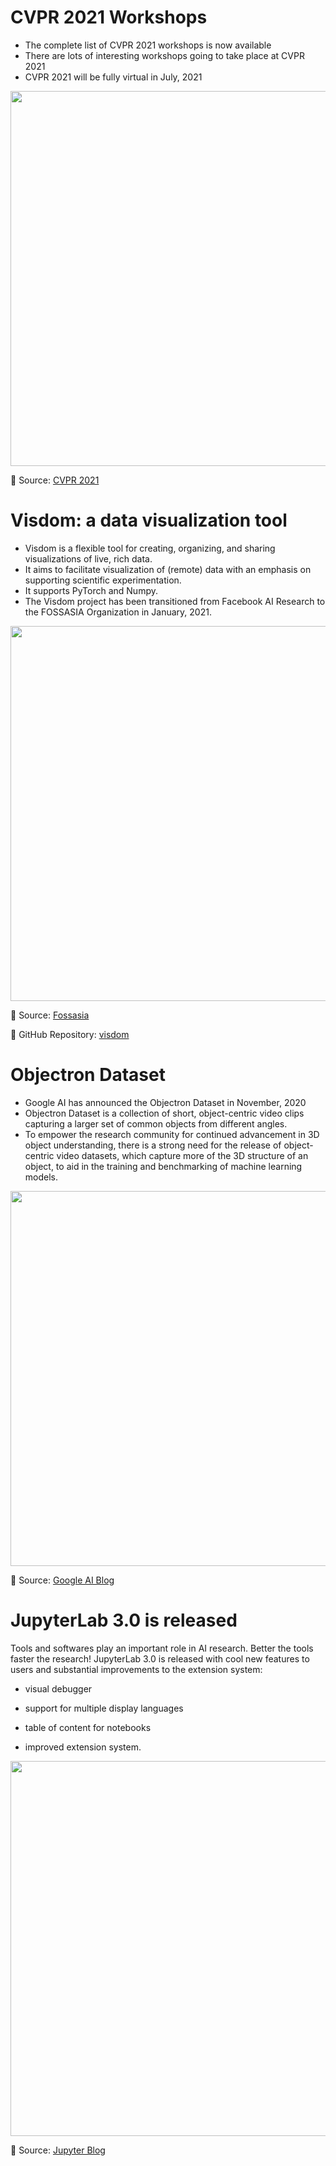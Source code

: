 # CVPR 2021 Workshops
- The complete list of CVPR 2021 workshops is now available 
- There are lots of interesting workshops going to take place at CVPR 2021
- CVPR 2021 will be fully virtual in July, 2021


[<p align="center"> <img src="
https://github.com/Machine-Learning-Tokyo/AI-ML-Newsletter/blob/master/images/cvpr2021-workshops.png" width="600" /> </p>](http://cvpr2021.thecvf.com/workshops-schedule)

📌 Source: [CVPR 2021](http://cvpr2021.thecvf.com/workshops-schedule)




# Visdom: a data visualization tool
- Visdom is a flexible tool for creating, organizing, and sharing visualizations of live, rich data. 
- It aims to facilitate visualization of (remote) data with an emphasis on supporting scientific experimentation.
- It supports PyTorch and Numpy. 
- The Visdom project has been transitioned from Facebook AI Research to the FOSSASIA Organization in January, 2021.

[<p align="center"> <img src="https://github.com/Machine-Learning-Tokyo/AI-ML-Newsletter/blob/master/images/visdom-project.png" width="600" /> </p>](https://blog.fossasia.org/welcome-the-visdom-project-at-fossasia-now-fully-open-source/)

📌 Source: [Fossasia](https://blog.fossasia.org/welcome-the-visdom-project-at-fossasia-now-fully-open-source/)

📌 GitHub Repository: [visdom](https://github.com/fossasia/visdom/)


# Objectron Dataset
- Google AI has announced the Objectron Dataset in November, 2020
- Objectron Dataset is a collection of short, object-centric video clips capturing a larger set of common objects from different angles.
- To empower the research community for continued advancement in 3D object understanding, there is a strong need for the release of object-centric video datasets, which capture more of the 3D structure of an object, to aid in the training and benchmarking of machine learning models.

[<p align="center"> <img src="https://github.com/Machine-Learning-Tokyo/AI-ML-Newsletter/blob/master/images/objectron.gif" width="600" /> </p>](https://ai.googleblog.com/2020/11/announcing-objectron-dataset.html)

📌 Source: [Google AI Blog](https://ai.googleblog.com/2020/11/announcing-objectron-dataset.html)


# JupyterLab 3.0 is released

Tools and softwares play an important role in AI research. Better the tools faster the research! JupyterLab 3.0 is released with cool new features to users and substantial improvements to the extension system:

  - visual debugger

  - support for multiple display languages

  - table of content for notebooks

  - improved extension system.

[<p align="center"> <img src="https://github.com/Machine-Learning-Tokyo/AI-ML-Newsletter/blob/master/images/jupyterlab3.0.gif" width="600" /> </p>](https://blog.jupyter.org/jupyterlab-3-0-is-out-4f58385e25bb)

📌 Source: [Jupyter Blog](https://blog.jupyter.org/jupyterlab-3-0-is-out-4f58385e25bb)
